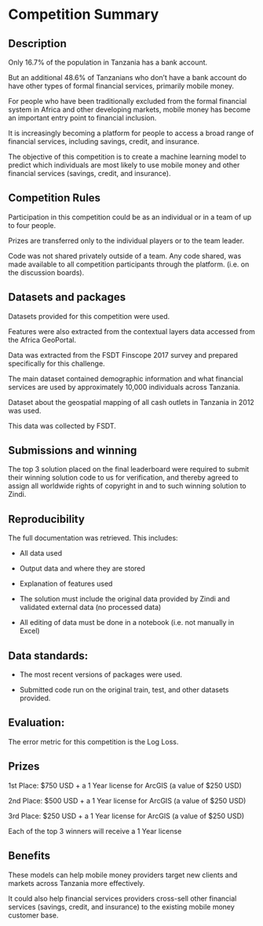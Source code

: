 

# Competition Summary

## Description

Only 16.7% of the population in Tanzania has a bank account.

But an additional 48.6% of Tanzanians who don’t have a bank account do have other types of formal financial services, primarily mobile money.

For people who have been traditionally excluded from the formal financial system in Africa and other developing markets, mobile money has become an important entry point to financial inclusion.

It is increasingly becoming a platform for people to access a broad range of financial services, including savings, credit, and insurance.

The objective of this competition is to create a machine learning model to predict which individuals are most likely to use mobile money and other financial services (savings, credit, and insurance).



## Competition Rules

Participation in this competition could be as an individual or in a team of up to four people.

Prizes are transferred only to the individual players or to the team leader.

Code was not shared privately outside of a team. Any code shared, was made available to all competition participants through the platform. (i.e. on the discussion boards).


## Datasets and packages

Datasets provided for this competition were used.

Features were also extracted from the contextual layers data accessed from the Africa GeoPortal.

Data was extracted from the FSDT Finscope 2017 survey and prepared specifically for this challenge.

The main dataset contained demographic information and what financial services are used by approximately 10,000 individuals across Tanzania.

Dataset about the geospatial mapping of all cash outlets in Tanzania in 2012 was used.

This data was collected by FSDT.


## Submissions and winning

The top 3 solution placed on the final leaderboard were required to submit their winning solution code to us for verification, and thereby agreed to assign all worldwide rights of copyright in and to such winning solution to Zindi.


## Reproducibility

The full documentation was retrieved. This includes:
- All data used

- Output data and where they are stored

- Explanation of features used

- The solution must include the original data provided by Zindi and validated external data (no processed data)

- All editing of data must be done in a notebook (i.e. not manually in Excel)


## Data standards:

- The most recent versions of packages were used.

- Submitted code run on the original train, test, and other datasets provided.


## Evaluation:

The error metric for this competition is the Log Loss.

## Prizes

1st Place: $750 USD + a 1 Year license for ArcGIS (a value of $250 USD)

2nd Place: $500 USD + a 1 Year license for ArcGIS (a value of $250 USD)

3rd Place: $250 USD + a 1 Year license for ArcGIS (a value of $250 USD)

Each of the top 3 winners will receive a 1 Year license

## Benefits

These models can help mobile money providers target new clients and markets across Tanzania more effectively.

It could also help financial services providers cross-sell other financial services (savings, credit, and insurance) to the existing mobile money customer base.